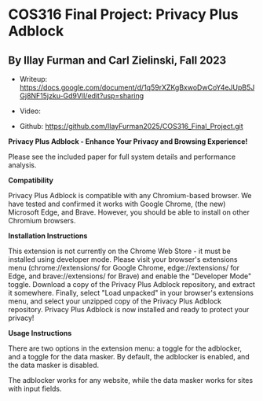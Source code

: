 # COS316 Final Project: Privacy Plus Adblock

## By Illay Furman and Carl Zielinski, Fall 2023

- Writeup: https://docs.google.com/document/d/1q59rXZKgBxwoDwCoY4eJUpB5JGj8NF15jzku-Gd9VlI/edit?usp=sharing

- Video:

- Github: https://github.com/IlayFurman2025/COS316_Final_Project.git

**Privacy Plus Adblock - Enhance Your Privacy and Browsing Experience!**

Please see the included paper for full system details and performance analysis.

**Compatibility**

Privacy Plus Adblock is compatible with any Chromium-based browser. We have tested and confirmed it works with Google Chrome, (the new) Microsoft Edge, and Brave. However, you should be able to install on other Chromium browsers.

**Installation Instructions**

This extension is not currently on the Chrome Web Store - it must be installed using developer mode. Please visit your browser's extensions menu (chrome://extensions/ for Google Chrome, edge://extensions/ for Edge, and brave://extensions/ for Brave) and enable the "Developer Mode" toggle. Download a copy of the Privacy Plus Adblock repository, and extract it somewhere. Finally, select "Load unpacked" in your browser's extensions menu, and select your unzipped copy of the Privacy Plus Adblock repository. Privacy Plus Adblock is now installed and ready to protect your privacy!

**Usage Instructions**

There are two options in the extension menu: a toggle for the adblocker, and a toggle for the data masker. By default, the adblocker is enabled, and the data masker is disabled.

The adblocker works for any website, while the data masker works for sites with input fields.
